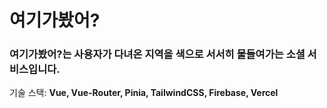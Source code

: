 # 여기가봤어?
### 여기가봤어?는 사용자가 다녀온 지역을 색으로 서서히 물들여가는 소셜 서비스입니다.

기술 스택: **Vue, Vue-Router, Pinia, TailwindCSS, Firebase, Vercel**
